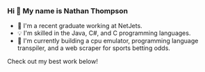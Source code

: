 ### Hi 👋 My name is Nathan Thompson

- 📖 I'm a recent graduate working at NetJets. 
- 💡 I'm skilled in the Java, C#, and C programming languages. 
- 📄 I'm currently building a cpu emulator, programming language transpiler, and a web scraper for sports betting odds. 


Check out my best work below!  
